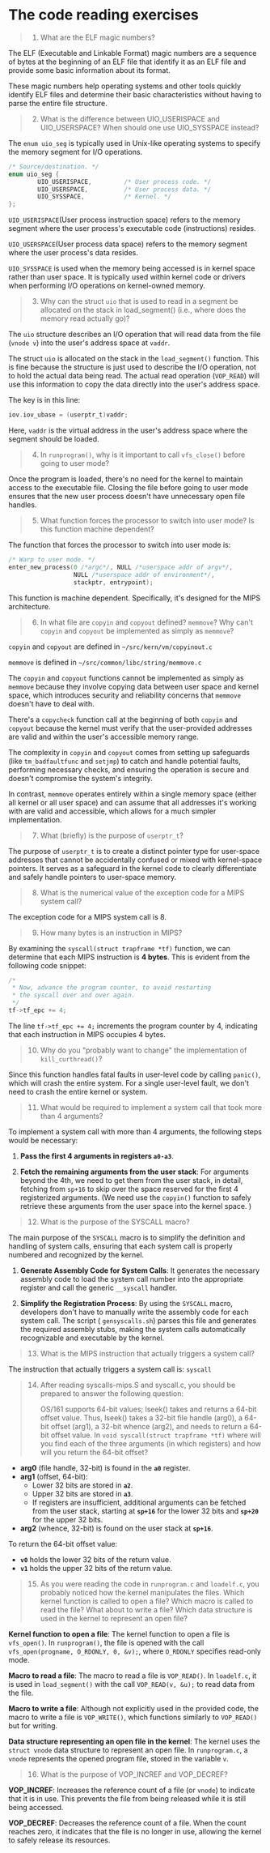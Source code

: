 # The code reading exercises



> 1. What are the ELF magic numbers?

The ELF (Executable and Linkable Format) magic numbers are a sequence of bytes at the beginning of an ELF file that identify it as an ELF file and provide some basic information about its format. 

These magic numbers help operating systems and other tools quickly identify ELF files and determine their basic characteristics without having to parse the entire file structure.



> 2. What is the difference between UIO_USERISPACE and UIO_USERSPACE? When should one use UIO_SYSSPACE instead?

The `enum uio_seg` is typically used in Unix-like operating systems to specify the memory segment for I/O operations. 

```c
/* Source/destination. */
enum uio_seg {
        UIO_USERISPACE,			/* User process code. */
        UIO_USERSPACE,			/* User process data. */
        UIO_SYSSPACE,			/* Kernel. */
};
```

`UIO_USERISPACE`(User process instruction space) refers to the memory segment where the user process's executable code (instructions) resides.

`UIO_USERSPACE`(User process data space) refers to the memory segment where the user process's data resides.

`UIO_SYSSPACE` is used when the memory being accessed is in kernel space rather than user space. It is typically used within kernel code or drivers when performing I/O operations on kernel-owned memory.



> 3. Why can the struct `uio` that is used to read in a segment be allocated on the stack in load_segment() (i.e., where does the memory read actually go)?

The `uio` structure describes an I/O operation that will read data from the file (`vnode v`) into the user's address space at `vaddr`.

The struct `uio` is allocated on the stack in the `load_segment()` function. This is fine because the structure is just used to describe the I/O operation, not to hold the actual data being read. The actual read operation (`VOP_READ`) will use this information to copy the data directly into the user's address space.

The key is in this line:

```c
iov.iov_ubase = (userptr_t)vaddr;
```

Here, `vaddr` is the virtual address in the user's address space where the segment should be loaded. 



> 4. In `runprogram()`, why is it important to call `vfs_close()` before going to user mode?

Once the program is loaded, there's no need for the kernel to maintain access to the executable file. Closing the file before going to user mode ensures that the new user process doesn't have unnecessary open file handles.



> 5. What function forces the processor to switch into user mode? Is this function machine dependent?

 The function that forces the processor to switch into user mode is:

```c
/* Warp to user mode. */
enter_new_process(0 /*argc*/, NULL /*userspace addr of argv*/,
                  NULL /*userspace addr of environment*/,
                  stackptr, entrypoint);
```

This function is machine dependent. Specifically, it's designed for the MIPS architecture.



> 6. In what file are `copyin` and `copyout` defined? `memmove`? Why can't `copyin` and `copyout` be implemented as simply as `memmove`?

`copyin` and `copyout` are defined in `~/src/kern/vm/copyinout.c`

`memmove` is defined in `~/src/common/libc/string/memmove.c`

The `copyin` and `copyout` functions cannot be implemented as simply as `memmove` because they involve copying data between user space and kernel space, which introduces security and reliability concerns that `memmove` doesn't have to deal with.

There's a `copycheck` function call at the beginning of both `copyin` and `copyout` because the kernel must verify that the user-provided addresses are valid and within the user's accessible memory range. 

The complexity in `copyin` and `copyout` comes from setting up safeguards (like `tm_badfaultfunc` and `setjmp`) to catch and handle potential faults, performing necessary checks, and ensuring the operation is secure and doesn't compromise the system's integrity.

In contrast, `memmove` operates entirely within a single memory space (either all kernel or all user space) and can assume that all addresses it's working with are valid and accessible, which allows for a much simpler implementation.



> 7. What (briefly) is the purpose of `userptr_t`?

The purpose of `userptr_t` is to create a distinct pointer type for user-space addresses that cannot be accidentally confused or mixed with kernel-space pointers. It serves as a safeguard in the kernel code to clearly differentiate and safely handle pointers to user-space memory.



> 8. What is the numerical value of the exception code for a MIPS system call?

The exception code for a MIPS system call is 8.



> 9. How many bytes is an instruction in MIPS?

By examining the `syscall(struct trapframe *tf)` function, we can determine that each MIPS instruction is **4 bytes**. This is evident from the following code snippet:

```c
/*
 * Now, advance the program counter, to avoid restarting
 * the syscall over and over again.
 */
tf->tf_epc += 4;
```

The line `tf->tf_epc += 4;` increments the program counter by 4, indicating that each instruction in MIPS occupies 4 bytes.



> 10. Why do you "probably want to change" the implementation of `kill_curthread()`?

Since this function handles fatal faults in user-level code by calling `panic()`, which will crash the entire system. For a single user-level fault, we don't need to crash the entire kernel or system. 



> 11. What would be required to implement a system call that took more than 4 arguments?

To implement a system call with more than 4 arguments, the following steps would be necessary:

1. **Pass the first 4 arguments in registers `a0-a3`**.

2. **Fetch the remaining arguments from the user stack**: For arguments beyond the 4th, we need to get them from the user stack, in detail, fetching from `sp+16` to skip over the space reserved for the first 4 registerized arguments. 
   (We need use the `copyin()` function to safely retrieve these arguments from the user space into the kernel space. )



> 12. What is the purpose of the SYSCALL macro?

The main purpose of the `SYSCALL` macro is to simplify the definition and handling of system calls, ensuring that each system call is properly numbered and recognized by the kernel. 

1. **Generate Assembly Code for System Calls**: 
   It generates the necessary assembly code to load the system call number into the appropriate register and call the generic `__syscall` handler.

2. **Simplify the Registration Process**: 
   By using the `SYSCALL` macro, developers don't have to manually write the assembly code for each system call. The script ( `gensyscalls.sh`) parses this file and generates the required assembly stubs, making the system calls automatically recognizable and executable by the kernel.



> 13. What is the MIPS instruction that actually triggers a system call?

The instruction that actually triggers a system call is:
`syscall`



> 14. After reading syscalls-mips.S and syscall.c, you should be prepared to answer the following question:
>
>     OS/161 supports 64-bit values; lseek() takes and returns a 64-bit offset value. Thus, lseek() takes a 32-bit file handle (arg0), a 64-bit offset (arg1), a 32-bit whence (arg2), and needs to return a 64-bit offset value. In `void syscall(struct trapframe *tf)` where will you find each of the three arguments (in which registers) and how will you return the 64-bit offset?

- **arg0** (file handle, 32-bit) is found in the **`a0`** register.
- **arg1** (offset, 64-bit):
  - Lower 32 bits are stored in **`a2`**.
  - Upper 32 bits are stored in **`a3`**.
  - If registers are insufficient, additional arguments can be fetched from the user stack, starting at **`sp+16`** for the lower 32 bits and **`sp+20`** for the upper 32 bits.
- **arg2** (whence, 32-bit) is found on the user stack at **`sp+16`**.

To return the 64-bit offset value:

- **`v0`** holds the lower 32 bits of the return value.
- **`v1`** holds the upper 32 bits of the return value.



> 15. As you were reading the code in `runprogram.c` and `loadelf.c`, you probably noticed how the kernel manipulates the files. Which kernel function is called to open a file? Which macro is called to read the file? What about to write a file? Which data structure is used in the kernel to represent an open file?

**Kernel function to open a file**: 
The kernel function to open a file is `vfs_open()`. In `runprogram()`, the file is opened with the call `vfs_open(progname, O_RDONLY, 0, &v);`, where `O_RDONLY` specifies read-only mode.

**Macro to read a file**: 
The macro to read a file is `VOP_READ()`. In `loadelf.c`, it is used in `load_segment()` with the call `VOP_READ(v, &u);` to read data from the file.

**Macro to write a file**: 
Although not explicitly used in the provided code, the macro to write a file is `VOP_WRITE()`, which functions similarly to `VOP_READ()` but for writing.

**Data structure representing an open file in the kernel**: 
The kernel uses the `struct vnode` data structure to represent an open file. In `runprogram.c`, a `vnode` represents the opened program file, stored in the variable `v`.



> 16. What is the purpose of VOP_INCREF and VOP_DECREF?

**VOP_INCREF**: Increases the reference count of a file (or `vnode`) to indicate that it is in use. This prevents the file from being released while it is still being accessed.

**VOP_DECREF**: Decreases the reference count of a file. When the count reaches zero, it indicates that the file is no longer in use, allowing the kernel to safely release its resources.









